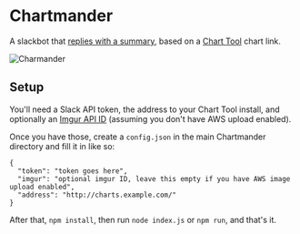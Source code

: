 # Chartmander

A slackbot that [replies with a summary](https://twitter.com/tom_cardoso/status/626488575706722304), based on a [Chart Tool](http://www.github.com/globeandmail/chart-tool) chart link.

![Charmander](http://vignette1.wikia.nocookie.net/pokemon/images/9/96/004Charmander_OS_anime.png/revision/latest?cb=20140603214902)


## Setup

You'll need a Slack API token, the address to your Chart Tool install, and optionally an [Imgur API ID](https://api.imgur.com/oauth2/addclient) (assuming you don't have AWS upload enabled).

Once you have those, create a `config.json` in the main Chartmander directory and fill it in like so:

```
{
  "token": "token goes here",
  "imgur": "optional imgur ID, leave this empty if you have AWS image upload enabled",
  "address": "http://charts.example.com/"
}
```

After that, `npm install`, then run `node index.js` or `npm run`, and that's it.
